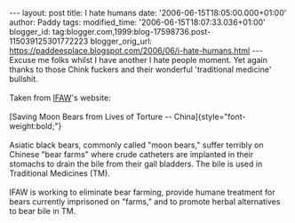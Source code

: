 \-\-- layout: post title: I hate humans date:
\'2006-06-15T18:05:00.000+01:00\' author: Paddy tags: modified\_time:
\'2006-06-15T18:07:33.036+01:00\' blogger\_id:
tag:blogger.com,1999:blog-17598736.post-115039125301772223
blogger\_orig\_url:
https://paddeesplace.blogspot.com/2006/06/i-hate-humans.html \-\--
Excuse me folks whilst I have another I hate people moment. Yet again
thanks to those Chink fuckers and their wonderful \'traditional
medicine\' bullshit.\
\
Taken from
[IFAW](https://www.ifaw.org/ifaw/general/default.aspx?oid=3)\'s
website:\
\
[Saving Moon Bears from Lives of Torture \--
China]{style="font-weight:bold;"}\
\
Asiatic black bears, commonly called "moon bears," suffer terribly on
Chinese "bear farms" where crude catheters are implanted in their
stomachs to drain the bile from their gall bladders. The bile is used in
Traditional Medicines (TM).\
\
IFAW is working to eliminate bear farming, provide humane treatment for
bears currently imprisoned on "farms," and to promote herbal
alternatives to bear bile in TM.
